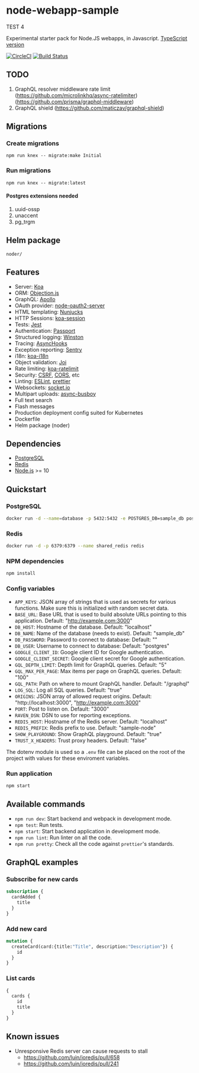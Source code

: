 # node-webapp-sample

TEST 4

Experimental starter pack for Node.JS webapps, in Javascript. [TypeScript version](https://github.com/edevil/node-webapp-sample)

[![CircleCI](https://circleci.com/gh/edevil/node-webapp-sample-js.svg?style=svg)](https://circleci.com/gh/edevil/node-webapp-sample-js)
[![Build Status](https://travis-ci.org/edevil/node-webapp-sample-js.svg?branch=master)](https://travis-ci.org/edevil/node-webapp-sample-js)

## TODO

1. GraphQL resolver middleware rate limit (https://github.com/microlinkhq/async-ratelimiter) (https://github.com/prisma/graphql-middleware)
1. GraphQL shield (https://github.com/maticzav/graphql-shield)

## Migrations

### Create migrations

    npm run knex -- migrate:make Initial

### Run migrations

    npm run knex -- migrate:latest

#### Postgres extensions needed

1. uuid-ossp
1. unaccent
1. pg_trgm

## Helm package

    noder/

## Features

- Server: [Koa](https://koajs.com/)
- ORM: [Objection.js](http://vincit.github.io/objection.js/)
- GraphQL: [Apollo](https://www.apollographql.com/)
- OAuth provider: [node-oauth2-server](https://github.com/oauthjs/node-oauth2-server)
- HTML templating: [Nunjucks](https://mozilla.github.io/nunjucks/)
- HTTP Sessions: [koa-session](https://github.com/koajs/session)
- Tests: [Jest](https://jestjs.io/)
- Authentication: [Passport](http://www.passportjs.org/)
- Structured logging: [Winston](https://github.com/winstonjs/winston)
- Tracing: [AsyncHooks](https://nodejs.org/api/async_hooks.html)
- Exception reporting: [Sentry](https://sentry.io/)
- i18n: [koa-i18n](https://github.com/koa-modules/i18n)
- Object validation: [Joi](https://github.com/hapijs/joi)
- Rate limiting: [koa-ratelimit](https://github.com/koajs/ratelimit)
- Security: [CSRF](https://github.com/koajs/csrf), [CORS](https://github.com/koajs/cors), etc
- Linting: [ESLint](https://eslint.org/), [prettier](https://prettier.io/)
- Websockets: [socket.io](https://socket.io/)
- Multipart uploads: [async-busboy](https://github.com/m4nuC/async-busboy)
- Full text search
- Flash messages
- Production deployment config suited for Kubernetes
- Dockerfile
- Helm package (noder)

## Dependencies

- [PostgreSQL](https://www.postgresql.org/)
- [Redis](https://redis.io/)
- [Node.js](https://nodejs.org/) >= 10

## Quickstart

### PostgreSQL

```bash
docker run -d --name=database -p 5432:5432 -e POSTGRES_DB=sample_db postgres
```

### Redis

```bash
docker run -d -p 6379:6379 --name shared_redis redis
```

### NPM dependencies

```bash
npm install
```

### Config variables

- `APP_KEYS`: JSON array of strings that is used as secrets for various functions. Make sure this is initialized with random secret data.
- `BASE_URL`: Base URL that is used to build absolute URLs pointing to this application. Default: "http://example.com:3000"
- `DB_HOST`: Hostname of the database. Default: "localhost"
- `DB_NAME`: Name of the database (needs to exist). Default: "sample_db"
- `DB_PASSWORD`: Password to connect to database: Default: ""
- `DB_USER`: Username to connect to database: Default: "postgres"
- `GOOGLE_CLIENT_ID`: Google client ID for Google authentication.
- `GOOGLE_CLIENT_SECRET`: Google client secret for Google authentication.
- `GQL_DEPTH_LIMIT`: Depth limit for GraphQL queries. Default: "5"
- `GQL_MAX_PER_PAGE`: Max items per page on GraphQL queries. Default: "100"
- `GQL_PATH`: Path on where to mount GraphQL handler. Default: "/graphql"
- `LOG_SQL`: Log all SQL queries. Default: "true"
- `ORIGINS`: JSON array of allowed request origins. Default: "http://localhost:3000", "http://example.com:3000"
- `PORT`: Post to listen on. Default: "3000"
- `RAVEN_DSN`: DSN to use for reporting exceptions.
- `REDIS_HOST`: Hostname of the Redis server. Default: "localhost"
- `REDIS_PREFIX`: Redis prefix to use. Default: "sample-node"
- `SHOW_PLAYGROUND`: Show GraphQL playground. Default: "true"
- `TRUST_X_HEADERS`: Trust proxy headers. Default: "false"

The dotenv module is used so a `.env` file can be placed on the root of the project with values for these enviroment variables.

### Run application

```bash
npm start
```

## Available commands

- `npm run dev`: Start backend and webpack in development mode.
- `npm test`: Run tests.
- `npm start`: Start backend application in development mode.
- `npm run lint`: Run linter on all the code.
- `npm run pretty`: Check all the code against `prettier`'s standards.

## GraphQL examples

### Subscribe for new cards

```GraphQL
subscription {
  cardAdded {
    title
  }
}
```

### Add new card

```GraphQL
mutation {
  createCard(card:{title:"Title", description:"Description"}) {
    id
  }
}
```

### List cards

```GraphQL
{
  cards {
    id
    title
  }
}
```

## Known issues

- Unresponsive Redis server can cause requests to stall
  - https://github.com/luin/ioredis/pull/658
  - https://github.com/luin/ioredis/pull/241
